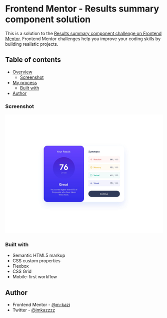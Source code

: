 # Frontend Mentor - Results summary component solution

This is a solution to the [Results summary component challenge on Frontend Mentor](https://www.frontendmentor.io/challenges/results-summary-component-CE_K6s0maV). Frontend Mentor challenges help you improve your coding skills by building realistic projects.

## Table of contents

-   [Overview](#overview)
    -   [Screenshot](#screenshot)
-   [My process](#my-process)
    -   [Built with](#built-with)
-   [Author](#author)

### Screenshot

![](./design/desktop-design.jpg)

### Built with

-   Semantic HTML5 markup
-   CSS custom properties
-   Flexbox
-   CSS Grid
-   Mobile-first workflow

## Author

-   Frontend Mentor - [@m-kazi](https://www.frontendmentor.io/profile/m-kazi)
-   Twitter - [@imkazzzz](https://www.twitter.com/imkazzzz)
